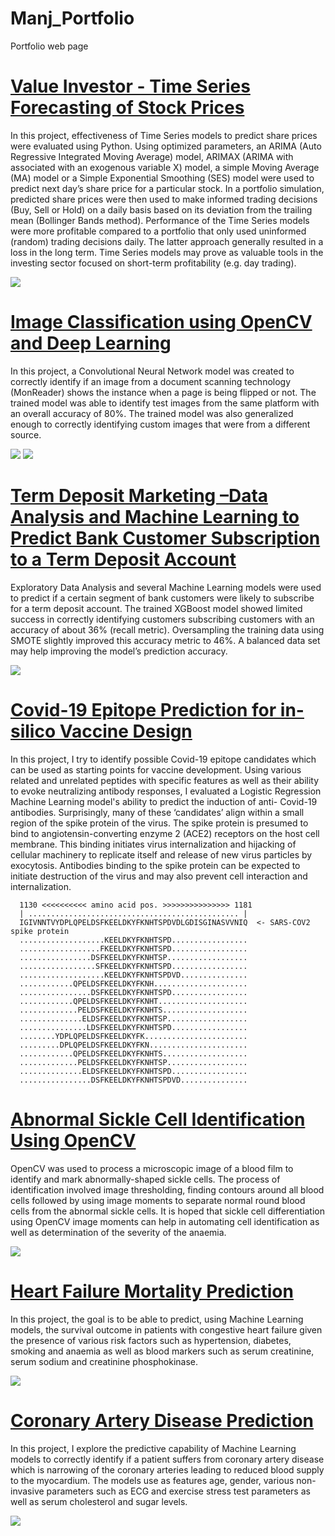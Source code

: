 # Manj_Portfolio
Portfolio web page
# [Value Investor -  Time Series Forecasting of Stock Prices](https://github.com/ManjWeerapura/MyProject/blob/main/Project_5_Value_Investor/Value_investor_7b.ipynb)
In this project, effectiveness of Time Series models to predict share prices were evaluated using Python. Using optimized parameters, an ARIMA (Auto Regressive Integrated Moving Average) model, ARIMAX (ARIMA with associated with an exogenous variable X) model, a simple Moving Average (MA) model or a Simple Exponential Smoothing (SES) model were used to predict next day’s share price for a particular stock. In a portfolio simulation, predicted share prices were then used to make informed trading decisions (Buy, Sell or Hold) on a daily basis based on its deviation from the trailing mean (Bollinger Bands method). Performance of the Time Series models were more profitable compared to a portfolio that only used uninformed (random) trading decisions daily. The latter approach generally resulted in a loss in the long term. Time Series models may prove as valuable tools in the investing sector focused on short-term profitability (e.g. day trading).

![](https://github.com/ManjWeerapura/Manj_Portfolio/blob/main/Value_investor.png?raw=true)

# [Image Classification using OpenCV and Deep Learning](https://github.com/ManjWeerapura/MyProject/blob/main/Project_4_MonReader/MonReader_6.ipynb)
In this project, a Convolutional Neural Network model was created to correctly identify if an image from a document scanning technology (MonReader) shows the instance when a page is being flipped or not. The trained model was able to identify test images from the same platform with an overall accuracy of 80%.  The trained model was also generalized enough to correctly identifying custom images that were from a different source.

![](https://github.com/ManjWeerapura/Manj_Portfolio/blob/main/MonReader1.png?raw=true)
![](https://github.com/ManjWeerapura/Manj_Portfolio/blob/main/MonReader2.png?raw=true)

# [Term Deposit Marketing –Data Analysis and Machine Learning to Predict Bank Customer Subscription to a Term Deposit Account](https://github.com/ManjWeerapura/MyProject/blob/main/Project_2_Term_Deposit_Marketing/XvUFCXU1r4gS2yWr4.ipynb)
Exploratory Data Analysis and several Machine Learning models were used to predict if a certain segment of bank customers were likely to subscribe for a term deposit account. The trained XGBoost model showed limited success in correctly identifying customers subscribing customers with an accuracy of about 36% (recall metric). Oversampling the training data using SMOTE slightly improved this accuracy metric to 46%. A balanced data set may help improving the model’s prediction accuracy.

![](https://github.com/ManjWeerapura/Manj_Portfolio/blob/main/term_deposit.png?raw=true)

# [Covid-19 Epitope Prediction for in-silico Vaccine Design](https://github.com/ManjWeerapura/python_projects/blob/main/Covid19_epitope_prediction_for_vaccine_development/Covid19_antibody_prediction.ipynb)
In this project, I try to identify possible Covid-19 epitope candidates which can be used as starting points for vaccine development. Using various related and unrelated peptides with specific features as well as their ability to evoke neutralizing antibody responses, I evaluated a Logistic Regression Machine Learning model's ability to predict the induction of anti- Covid-19 antibodies.  Surprisingly, many of these ‘candidates’ align within a small region of the spike protein of the virus. The spike protein is presumed to bind to angiotensin-converting enzyme 2 (ACE2) receptors on the host cell membrane. This binding initiates virus internalization and hijacking of cellular machinery to replicate itself and release of new virus particles by exocytosis.  Antibodies binding to the spike protein can be expected to initiate destruction of the virus and may also prevent cell interaction and internalization.

      1130 <<<<<<<<<< amino acid pos. >>>>>>>>>>>>>>> 1181
      | ............................................... |
      IGIVNNTVYDPLQPELDSFKEELDKYFKNHTSPDVDLGDISGINASVVNIQ  <- SARS-COV2 spike protein
      ...................KEELDKYFKNHTSPD.................
      ..................FKEELDKYFKNHTSPD.................
      ................DSFKEELDKYFKNHTSP..................
      .................SFKEELDKYFKNHTSPD.................
      ...................KEELDKYFKNHTSPDVD...............
      ............QPELDSFKEELDKYFKNH.....................
      ................DSFKEELDKYFKNHTSPD.................
      ............QPELDSFKEELDKYFKNHT....................
      .............PELDSFKEELDKYFKNHTS...................
      ..............ELDSFKEELDKYFKNHTSP..................
      ...............LDSFKEELDKYFKNHTSPD.................
      ........YDPLQPELDSFKEELDKYFK.......................
      .........DPLQPELDSFKEELDKYFKN......................
      ............QPELDSFKEELDKYFKNHTS...................
      .............PELDSFKEELDKYFKNHTSP..................
      ..............ELDSFKEELDKYFKNHTSPD.................
      ................DSFKEELDKYFKNHTSPDVD...............

# [Abnormal Sickle Cell Identification Using OpenCV](https://github.com/ManjWeerapura/python_projects/blob/main/OpenCV_Sickle_cell_identification/sickle_cell_identification.ipynb)
OpenCV was used to process a microscopic image of a blood film to identify and mark abnormally-shaped sickle cells. The process of identification involved image thresholding, finding contours around all blood cells followed by using image moments to separate normal round blood cells from the abnormal sickle cells. It is hoped that sickle cell differentiation using OpenCV image moments can help in automating cell identification as well as determination of the severity of the anaemia.

![](https://github.com/ManjWeerapura/Manj_Portfolio/blob/main/sickle_cell_rs.png?raw=true)

# [Heart Failure Mortality Prediction](https://github.com/ManjWeerapura/python_projects/blob/main/Heart_Failure_Mortality_Prediction/heart-failure-mortality-predictions.ipynb)
In this project, the goal is to be able to predict, using Machine Learning models, the survival outcome in patients with congestive heart failure given the presence of various risk factors such as hypertension, diabetes, smoking and anaemia as well as blood markers such as serum creatinine, serum sodium and creatinine phosphokinase.

![](https://github.com/ManjWeerapura/Manj_Portfolio/blob/main/HF_mortality_risk.png?raw=true)

# [Coronary Artery Disease Prediction](https://github.com/ManjWeerapura/python_projects/blob/main/Coronary_Artery_Disease_Prediction/Heart_Disease_data_read.ipynb)
In this project, I explore the predictive capability of Machine Learning models to correctly identify if a patient suffers from coronary artery disease which is narrowing of the coronary arteries leading to reduced blood supply to the myocardium. The models use as features age, gender, various non-invasive parameters such as ECG and exercise stress test parameters as well as serum cholesterol and sugar levels.

![](https://github.com/ManjWeerapura/Manj_Portfolio/blob/main/Chest_pain_type.png?raw=true)
